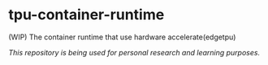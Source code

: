 # tpu-container-runtime

(WIP) The container runtime that use hardware accelerate(edgetpu)

_This repository is being used for personal research and learning purposes._
